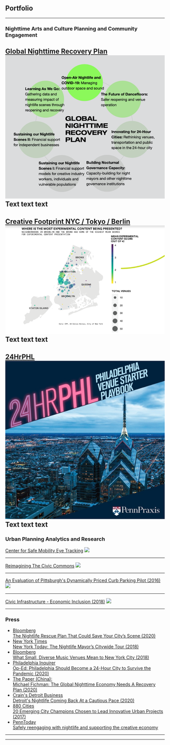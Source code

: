## Portfolio

---

### Nighttime Arts and Culture Planning and Community Engagement 

[Global Nighttime Recovery Plan](http://nighttime.org/recoveryplan)
<img src="images/gnrp.png?raw=true"/>
Text text text
---
[Creative Footprint NYC / Tokyo / Berlin](https://www.creative-footprint.org/)
<img src="images/content_map.png?raw=true"/>
Text text text
---
[24HrPHL](/sample_page)
<img src="images/playbook_splash.jpg?raw=true"/>
Text text text
---

### Urban Planning Analytics and Research 

[Center for Safe Mobility Eye Tracking](/sample_page)
<img src="images/dummy_thumbnail.jpg?raw=true"/>

---
[Reimagining The Civic Commons](/pdf/sample_presentation.pdf)
<img src="images/dummy_thumbnail.jpg?raw=true"/>

---
[An Evaluation of Pittsburgh's Dynamically Priced Curb Parking Pilot (2016)](https://www.researchgate.net/publication/309231344_An_Evaluation_of_Pittsburgh%27s_Dynamically-Priced_Curb_Parking_Pilot)
<img src="images/dummy_thumbnail.jpg?raw=true"/>

---
[Civic Infrastructure - Economic Inclusion (2018)](http://example.com/)
<img src="images/dummy_thumbnail.jpg?raw=true"/>

---

### Press

- [Bloomberg<br>The Nightlife Rescue Plan That Could Save Your City’s Scene (2020)](https://www.bloomberg.com/news/articles/2020-08-04/can-urban-nightlife-districts-survive-a-pandemic)
- [New York Times<br>New York Today: The Nightlife Mayor’s Citywide Tour (2018)](https://www.nytimes.com/2018/10/01/nyregion/new-york-today-the-nightlife-mayors-citywide-tour.html)
- [Bloomberg<br>What Small, Diverse Music Venues Mean to New York City (2018)](https://www.bloomberg.com/news/articles/2018-10-18/what-can-new-york-do-to-help-small-music-venues)
- [Philadelphia Inquirer<br>Op-Ed: Philadelphia Should Become a 24-Hour City to Survive the Pandemic (2020) ](https://www.inquirer.com/opinion/commentary/philadelphia-coronavirus-business-closures-night-hours-20200514.html)
- [The Paper (China):<br>Michael Fichman: The Global Nighttime Economy Needs A Recovery Plan (2020)](https://www.thepaper.cn/newsDetail_forward_9093106)
- [Crain's Detroit Business<br>Detroit's Nightlife Coming Back At a Cautious Pace (2020)](https://www.crainsdetroit.com/entertainment/detroit-nightlife-coming-back-cautious-pace)
- [880 Cities<br>20 Emerging City Champions Chosen to Lead Innovative Urban Projects (2017)](https://www.880cities.org/20-emerging-city-champions-chosen-lead-innovative-urban-projects/)
- [PennToday<br>Safely reengaging with nightlife and supporting the creative economy](https://penntoday.upenn.edu/news/safely-reengaging-nightlife-and-supporting-creative-economy)

---




---
